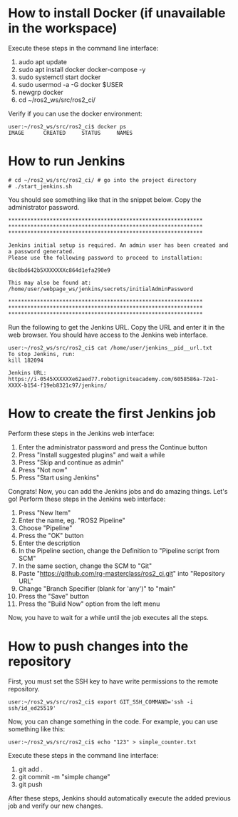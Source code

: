 # How to install Docker (if unavailable in the workspace)

Execute these steps in the command line interface:

1. audo apt update
2. sudo apt install docker docker-compose -y
3. sudo systemctl start docker
4. sudo usermod -a -G docker $USER
5. newgrp docker
6. cd ~/ros2_ws/src/ros2_ci/

Verify if you can use the docker environment:

```console
user:~/ros2_ws/src/ros2_ci$ docker ps
IMAGE      CREATED     STATUS     NAMES
```

# How to run Jenkins

```console
# cd ~/ros2_ws/src/ros2_ci/ # go into the project directory
# ./start_jenkins.sh
```

You should see something like that in the snippet below. Copy the administrator password.

```console
*************************************************************
*************************************************************
*************************************************************

Jenkins initial setup is required. An admin user has been created and a password generated.
Please use the following password to proceed to installation:

6bc8bd642b5XXXXXXXc864d1efa290e9

This may also be found at: /home/user/webpage_ws/jenkins/secrets/initialAdminPassword

*************************************************************
*************************************************************
*************************************************************
```

Run the following to get the Jenkins URL. Copy the URL and enter it in the web browser. You should have access to the Jenkins web interface.

```console
user:~/ros2_ws/src/ros2_ci$ cat /home/user/jenkins__pid__url.txt
To stop Jenkins, run:
kill 182094

Jenkins URL:
https://i-0545XXXXXXe62aed77.robotigniteacademy.com/6058586a-72e1-XXXX-b154-f19eb8321c97/jenkins/
```

# How to create the first Jenkins job

Perform these steps in the Jenkins web interface:

1. Enter the administrator password and press the Continue button
2. Press "Install suggested plugins" and wait a while
3. Press "Skip and continue as admin"
4. Press "Not now"
5. Press "Start using Jenkins"

Congrats! Now, you can add the Jenkins jobs and do amazing things. Let's go! Perform these steps in the Jenkins web interface:

1. Press "New Item"
2. Enter the name, eg. "ROS2 Pipeline"
3. Choose "Pipeline"
4. Press the "OK" button
5. Enter the description
6. In the Pipeline section, change the Definition to "Pipeline script from SCM"
7. In the same section, change the SCM to "Git"
8. Paste "https://github.com/rg-masterclass/ros2_ci.git" into "Repository URL"
9. Change "Branch Specifier (blank for 'any')" to "main"
10. Press the "Save" button
11. Press the "Build Now" option from the left menu

Now, you have to wait for a while until the job executes all the steps.

# How to push changes into the repository

First, you must set the SSH key to have write permissions to the remote repository.

```console
user:~/ros2_ws/src/ros2_ci$ export GIT_SSH_COMMAND='ssh -i ssh/id_ed25519'
```

Now, you can change something in the code. For example, you can use something like this:

```console
user:~/ros2_ws/src/ros2_ci$ echo "123" > simple_counter.txt
```

Execute these steps in the command line interface:

1. git add .
2. git commit -m "simple change"
3. git push

After these steps, Jenkins should automatically execute the added previous job and verify our new changes.
